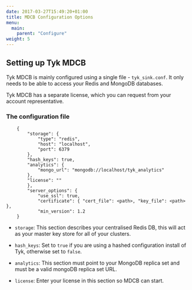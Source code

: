 ```yaml
---
date: 2017-03-27T15:49:20+01:00
title: MDCB Configuration Options
menu:
  main:
    parent: "Configure"
weight: 5 
---
```


## Setting up Tyk MDCB

Tyk MDCB is mainly configured using a single file - `tyk_sink.conf`. It only needs to be able to access your Redis and MongoDB databases.

Tyk MDCB has a separate license, which you can request from your account representative.

### The configuration file

```{.copyWrapper}
    {
        "storage": {
            "type": "redis",
            "host": "localhost",
            "port": 6379
        },
        "hash_keys": true,
        "analytics": {
            "mongo_url": "mongodb://localhost/tyk_analytics"
        },
        "license": ""
        },
        "server_options": {
            "use_ssl": true,
            "certificate": { "cert_file": <path>, "key_file": <path> },
            "min_version": 1.2
    }
```

*   `storage`: This section describes your centralised Redis DB, this will act as your master key store for all of your clusters.

*   `hash_keys`: Set to `true` if you are using a hashed configuration install of Tyk, otherwise set to `false`.

*   `analytics`: This section must point to your MongoDB replica set and must be a valid mongoDB replica set URL.

*   `license`: Enter your license in this section so MDCB can start.


